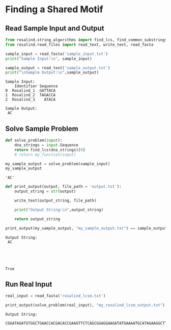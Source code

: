 ---
---

# Finding a Shared Motif

## Read Sample Input and Output


```python
from rosalind.string_algorithms import find_lcs, find_common_substrings
from rosalind.read_files import read_text, write_text, read_fasta
```


```python
sample_input = read_fasta('sample_input.txt')
print("Sample Input:\n", sample_input)

sample_output = read_text('sample_output.txt')
print("\nSample Output:\n",sample_output)
```

    Sample Input:
        Identifier Sequence
    0  Rosalind_1  GATTACA
    1  Rosalind_2  TAGACCA
    2  Rosalind_3    ATACA

    Sample Output:
     AC


## Solve Sample Problem


```python
def solve_problem(input):
    dna_strings = input.Sequence
    return find_lcs(dna_strings)[0]
    # return my_function(input)

```


```python
my_sample_output = solve_problem(sample_input)
my_sample_output
```




    'AC'




```python
def print_output(output, file_path = 'output.txt'):
    output_string = str(output)

    write_text(output_string, file_path)

    print("Output String:\n",output_string)

    return output_string


```


```python
print_output(my_sample_output, "my_sample_output.txt") == sample_output
```

    Output String:
     AC





    True



## Run Real Input


```python
real_input = read_fasta('rosalind_lcsm.txt')

print_output(solve_problem(real_input), "my_rosalind_lcsm_output.txt");
```

    Output String:
     CGGATAGATGTGGCTGAACCACGACACCGAAGTTCTCAGCGGAGGAAGATATGAAAATGCATAGAAGGCTTACAGATCGGGGGTCGACGTTCGGTACTCGACACTCATCTTTGAAGTGTGTCAGCATGCTCGATGTTCTTCAAGCTGGGGCATAGCAGGGTAGTCCCGTCACCGCATATAAGGGATGTGGTCCCGCTGCGCATCCGACATTC

